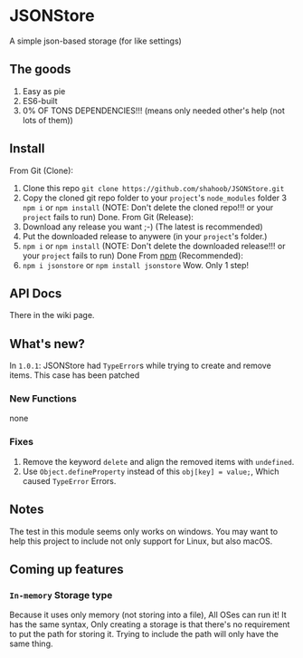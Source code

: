 # JSONStore
 A simple json-based storage (for like settings)

 ## The goods
 1. Easy as pie
 2. ES6-built
 3. 0% OF TONS DEPENDENCIES!!! (means only needed other's help (not lots of them))

 ## Install
 From Git (Clone):
 1. Clone this repo `git clone https://github.com/shahoob/JSONStore.git`
 2. Copy the cloned git repo folder to your `project`'s `node_modules` folder
 3 `npm i` or `npm install` (NOTE: Don't delete the cloned repo!!! or your `project` fails to run)
 Done.
 From Git (Release):
 1. Download any release you want ;-) (The latest is recommended)
 2. Put the downloaded release to anywere (in your `project`'s folder.)
 3. `npm i` or `npm install` (NOTE: Don't delete the downloaded release!!! or your `project` fails to run)
 Done
 From [npm](https://npmjs.com) (Recommended):
 1. `npm i jsonstore` or `npm install jsonstore`
 Wow. Only 1 step!

 ## API Docs
 There in the wiki page.

 ## What's new?
 In `1.0.1`:
 JSONStore had `TypeError`s while trying to create and remove items.
 This case has been patched
 ### New Functions
 none
 ### Fixes
 1. Remove the keyword `delete` and align the removed items with `undefined`.
 2. Use `Object.defineProperty` instead of this `obj[key] = value;`, Which caused `TypeError` Errors.

 ## Notes
 The test in this module seems only works on windows.
 You may want to help this project to include not only support for Linux, but also macOS.

 ## Coming up features

 ### `In-memory` Storage type
 Because it uses only memory (not storing into a file),
 All OSes can run it!
 It has the same syntax,
 Only creating a storage is that there's no requirement to put the path for storing it.
 Trying to include the path will only have the same thing.
